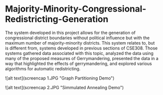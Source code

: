 # Majority-Minority-Congressional-Redistricting-Generation
The system developed in this project allows for the generation of congressional district boundaries without political influence but with the maximum number of majority-minority districts. This system relates to, but is different from, systems developed in previous sections of CSE308. Those systems gathered data associated with this topic, analyzed the data using many of the proposed measures of Gerrymandering, presented the data in a way that highlighted the effects of gerrymandering, and explored various algorithms for automatic redistricting.

![alt text](screencap 1.JPG "Graph Partitioning Demo")

![alt text](screencap 2.JPG "Simmulated Annealing Demo")
